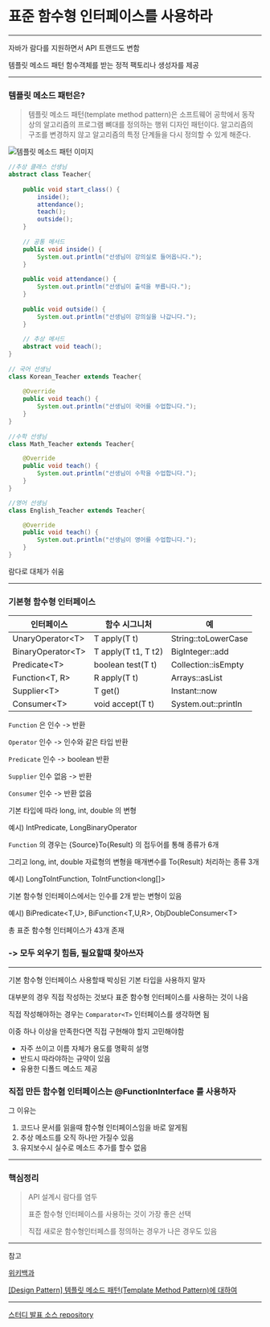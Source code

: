 # 표준 함수형 인터페이스를 사용하라

---

자바가 람다를 지원하면서 API 트랜드도 변함

템플릿 메소드 패턴 함수객체를 받는 정적 팩토리나 생성자를 제공

---

### 템플릿 메소드 패턴은?

> 템플릿 메소드 패턴(template method pattern)은 소프트웨어 공학에서 동작 상의 알고리즘의 프로그램 뼈대를 정의하는 행위 디자인 패턴이다. 알고리즘의 구조를 변경하지 않고 알고리즘의 특정 단계들을 다시 정의할 수 있게 해준다.

![템플릿 메소드 패턴 이미지](https://img1.daumcdn.net/thumb/R1280x0/?scode=mtistory2&fname=https%3A%2F%2Fblog.kakaocdn.net%2Fdn%2F8iyLF%2FbtqZpfdHFNT%2FEJCpNFiBBWNkcKlohpPU5k%2Fimg.png)

```java
//추상 클래스 선생님
abstract class Teacher{
	
    public void start_class() {
        inside();
        attendance();
        teach();
        outside();
    }
	
    // 공통 메서드
    public void inside() {
        System.out.println("선생님이 강의실로 들어옵니다.");
    }
    
    public void attendance() {
        System.out.println("선생님이 출석을 부릅니다.");
    }
    
    public void outside() {
        System.out.println("선생님이 강의실을 나갑니다.");
    }
    
    // 추상 메서드
    abstract void teach();
}
 
// 국어 선생님
class Korean_Teacher extends Teacher{
    
    @Override
    public void teach() {
        System.out.println("선생님이 국어를 수업합니다.");
    }
}
 
//수학 선생님
class Math_Teacher extends Teacher{

    @Override
    public void teach() {
        System.out.println("선생님이 수학을 수업합니다.");
    }
}

//영어 선생님
class English_Teacher extends Teacher{

    @Override
    public void teach() {
        System.out.println("선생님이 영어를 수업합니다.");
    }
}
```

람다로 대체가 쉬움

---


### 기본형 함수형 인터페이스

| 인터페이스              | 함수 시그니처      | 예               
|--------------------|--------------|---------------------|
| UnaryOperator\<T>  | T apply(T t) | String::toLowerCase 
| BinaryOperator\<T> | T apply(T t1, T t2) | BigInteger::add
| Predicate\<T>      | boolean test(T t) | Collection::isEmpty
| Function\<T, R>    | R apply(T t) | Arrays::asList
| Supplier\<T>       | T get() | Instant::now
| Consumer\<T>       | void accept(T t) | System.out::println

`Function` 은 인수 -> 반환

`Operator` 인수 -> 인수와 같은 타입 반환

`Predicate` 인수 -> boolean 반환

`Supplier` 인수 없음 -> 반환

`Consumer` 인수 -> 반환 없음

기본 타입에 따라 long, int, double 의 변형

예시) IntPredicate, LongBinaryOperator

`Function` 의 경우는 {Source}To{Result} 의 접두어를 통해 종류가 6개

그리고 long, int, double 자료형의 변형을 매개변수를 To{Result} 처리하는 종류 3개

예시) LongToIntFunction, ToIntFunction<long[]>

기본 함수형 인터페이스에서는 인수를 2개 받는 변형이 있음

예시) BiPredicate<T,U>, BiFunction<T,U,R>, ObjDoubleConsumer\<T>


총 표준 함수형 인터페이스가 43개 존재

### -> 모두 외우기 힘듬, 필요할떄 찾아쓰자


---

기본 함수형 인터페이스 사용할때 박싱된 기본 타입을 사용하지 말자

대부분의 경우 직접 작성하는 것보다 표준 함수형 인터페이스를 사용하는 것이 나음

직접 작성해야하는 경우는 `Comparator<T>` 인터페이스를 생각하면 됨

이중 하나 이상을 만족한다면 직접 구현해야 할지 고민해야함

* 자주 쓰이고 이름 자체가 용도를 명확히 설명
* 반드시 따라야하는 규약이 있음
* 유용한 디폴드 메소드 제공

### 직접 만든 함수혐 인터페이스는 @FunctionInterface 를 사용하자

그 이유는
1. 코드나 문서를 읽을때 함수형 인터페이스임을 바로 알게됨
2. 추상 메소드를 오직 하나만 가질수 있음
3. 유지보수시 실수로 메소드 추가를 할수 없음

---

### 핵심정리

> API 설계시 람다를 염두
> 
> 표준 함수형 인터페이스를 사용하는 것이 가장 좋은 선택
> 
> 직접 새로운 함수형인터페스를 정의하는 경우가 나은 경우도 있음


---

참고

[위키백과](https://ko.wikipedia.org/wiki/%ED%85%9C%ED%94%8C%EB%A6%BF_%EB%A9%94%EC%86%8C%EB%93%9C_%ED%8C%A8%ED%84%B4)

[[Design Pattern] 템플릿 메소드 패턴(Template Method Pattern)에 대하여](https://coding-factory.tistory.com/712)

---

[스터디 발표 소스 repository](https://github.com/EffectiveStudy/leesangho/tree/main/src/main/java/com/github/sangholee/dev/effectivejavastudy/study09_item44)
